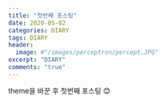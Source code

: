 ```yaml
---
title: "첫번째 포스팅"
date: 2020-05-02
categories: DIARY
tags: DIARY
header:
  image: #"/images/perceptron/percept.JPG"
excerpt: "DIARY"
comments: "true"
---
```


theme을 바꾼 후 첫번째 포스팅 :blush:
